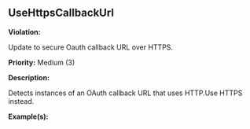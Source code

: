 UseHttpsCallbackUrl[](#usehttpscallbackurl)
------------------------------------------------------------------------------------------------------------------------------------------------------

**Violation:**

   Update to secure Oauth callback URL over HTTPS.


**Priority:** Medium (3)

**Description:**

   Detects instances of an OAuth callback URL that uses HTTP.Use HTTPS instead.

**Example(s):**

   

